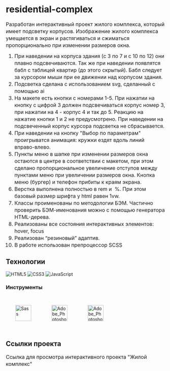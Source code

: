 
# residential-complex

<p fr-original-style="" style="margin-top: 0px; margin-bottom: 12px; color: var(--ui-sb-color-text-main); box-sizing: border-box; font-size: 16px; line-height: 22px;"> Разработан интерактивный проект жилого комплекса, который имеет подсветку корпусов. Изображение жилого комплекса умещается в экран и растягиваться и сжиматься пропорционально при изменении размеров окна.</p>

<ol fr-original-style="" style="margin-top: 0px; margin-bottom: 1rem; box-sizing: border-box; font-size: 16px; line-height: 22px;">
<li fr-original-style="" style="box-sizing: border-box;">При наведении на корпуса здания (с 3 по 7 и с 10 по 12) они плавно подсвечиваются. Так же при наведении  появлятся бабл с таблицей квартир (до этого скрытый). Бабл следует за курсором мыши при ее движении над корпусом здания. </li>
<li fr-original-style="" style="box-sizing: border-box;">Подсветка сделана с использованием svg, сделанный с помощью ai</li>
<li fr-original-style="" style="box-sizing: border-box;"> <a fr-original-style="" href="https://gusevanadezhda.github.io./residential-complex/Flats2" rel="noopener noreferrer" style="user-select: auto; text-decoration: none; box-sizing: border-box;" target="_blank">На макете</a>  есть кнопки с номерами 1-5. При нажатии на кнопку с цифрой 3 должен подсвечиваться корпус номер 3, при нажатии на 4 - корпус 4 и так до 5. Реакцию на нажатие кнопки 1 и 2 не предусмотрено. При наведении на подсвеченный корпус курсора подсветка не сбрасывается.</li>
<li fr-original-style="" style="box-sizing: border-box;"> При наведении на кнопку "Выбор по параметрам" проигрыватся анимация: кружки ездят вдоль линий вправо-влево. </li>
<li fr-original-style="" style="box-sizing: border-box;"> Пункты меню в шапке при изменении размеров окна остаются в центре в соответствии с макетом, при этом сделано пропорциональное увеличение отступов между пунктами меню при увеличении размеров окна. Кнопка меню (бургер) и телефон прибиты к краям экрана. </li>
<li fr-original-style="" style="box-sizing: border-box;"> Верстка выполнена полностью в rem и  %. При этом базовый размер шрифта у html равен 1vw. </li>
<li fr-original-style="" style="box-sizing: border-box;">Классы проименованы по методологии БЭМ. Частично проверить БЭМ-именования можно с помощью&nbsp;<a fr-original-style="" href="https://yoksel.github.io/html-tree/" rel="noopener noreferrer" style="user-select: auto; text-decoration: none; box-sizing: border-box;" target="_blank">генератора HTML-дерева</a>.</li>
<li fr-original-style="" style="box-sizing: border-box;">Реализованы все состояния интерактивных элементов: hover, focus</li>
<li fr-original-style="" style="box-sizing: border-box;">Реализован “резиновый” адаптив.</li>
<li fr-original-style="" style="box-sizing: border-box;"> В работе использован препроцессор SCSS</li>
</ol>

## Технологии
![HTML5](https://img.shields.io/badge/-HTML5-e34f26?logo=html5&logoColor=white)
![CSS3](https://img.shields.io/badge/-CSS3-1572b6?logo=css3&logoColor=white)
![JavaScript](https://img.shields.io/badge/-JavaScript-f7df1e?logo=javaScript&logoColor=black)

### Инструменты
<a href="https://sass-scss.ru/" target="_blank"><img style="margin: 30px" src="https://sass-scss.ru/assets/img/logos/logo-b6e1ef6e.svg" alt="Sass" height="50" /></a>
<a href="https://www.adobe.com/ru/products/photoshop.html" target="_blank"><img style="margin: 30px" src="https://upload.wikimedia.org/wikipedia/commons/thumb/a/af/Adobe_Photoshop_CC_icon.svg/123px-Adobe_Photoshop_CC_icon.svg.png" alt="Adobe_Photoshop" height="50" /></a> 
<a href="https://www.adobe.com/ru/products/illustrator.html" target="_blank"><img style="margin: 30px" src="https://upload.wikimedia.org/wikipedia/commons/thumb/f/fb/Adobe_Illustrator_CC_icon.svg/123px-Adobe_Illustrator_CC_icon.svg.png" alt="Adobe_Photoshop" height="50" /></a>

## Ссылки проекта

<p fr-original-style="" style="margin-top: 0px; margin-bottom: 12px; color: var(--ui-sb-color-text-main); box-sizing: border-box; font-size: 16px; line-height: 22px;">Ссылка для просмотра интерактивного проекта <a fr-original-style="" href="https://gusevanadezhda.github.io./residential-complex/" rel="noopener noreferrer" style="user-select: auto; text-decoration: none; box-sizing: border-box;" target="_blank"> "Жилой комплекс"</a></p>